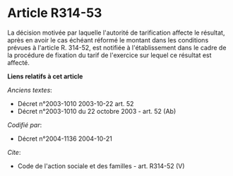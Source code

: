 # Article R314-53

La décision motivée par laquelle l'autorité de tarification affecte le résultat, après en avoir le cas échéant réformé le
montant dans les conditions prévues à l'article R. 314-52, est notifiée à l'établissement dans le cadre de la procédure de
fixation du tarif de l'exercice sur lequel ce résultat est affecté.

**Liens relatifs à cet article**

_Anciens textes_:

  - Décret n°2003-1010 2003-10-22 art. 52
  - Décret n°2003-1010 du 22 octobre 2003 - art. 52 (Ab)

_Codifié par_:

  - Décret n°2004-1136 2004-10-21

_Cite_:

  - Code de l'action sociale et des familles - art. R314-52 (V)
